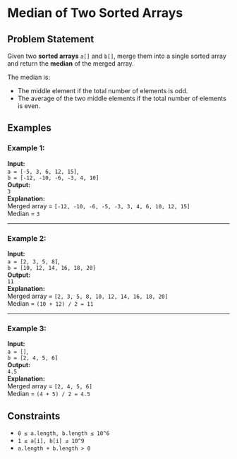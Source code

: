 # Median of Two Sorted Arrays

## Problem Statement

Given two **sorted arrays** `a[]` and `b[]`, merge them into a single sorted array and return the **median** of the merged array.

The median is:
- The middle element if the total number of elements is odd.
- The average of the two middle elements if the total number of elements is even.

## Examples

### Example 1:
**Input:**  
`a = [-5, 3, 6, 12, 15]`,  
`b = [-12, -10, -6, -3, 4, 10]`  
**Output:**  
`3`  
**Explanation:**  
Merged array = `[-12, -10, -6, -5, -3, 3, 4, 6, 10, 12, 15]`  
Median = `3`

---

### Example 2:
**Input:**  
`a = [2, 3, 5, 8]`,  
`b = [10, 12, 14, 16, 18, 20]`  
**Output:**  
`11`  
**Explanation:**  
Merged array = `[2, 3, 5, 8, 10, 12, 14, 16, 18, 20]`  
Median = `(10 + 12) / 2 = 11`

---

### Example 3:
**Input:**  
`a = []`,  
`b = [2, 4, 5, 6]`  
**Output:**  
`4.5`  
**Explanation:**  
Merged array = `[2, 4, 5, 6]`  
Median = `(4 + 5) / 2 = 4.5`

## Constraints

- `0 ≤ a.length, b.length ≤ 10^6`
- `1 ≤ a[i], b[i] ≤ 10^9`
- `a.length + b.length > 0`
